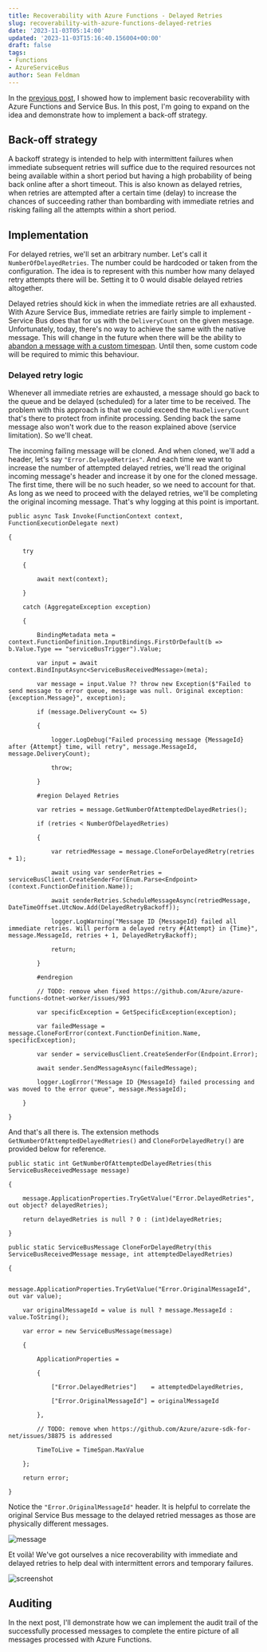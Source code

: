 ```yaml
---
title: Recoverability with Azure Functions - Delayed Retries
slug: recoverability-with-azure-functions-delayed-retries
date: '2023-11-03T05:14:00'
updated: '2023-11-03T15:16:40.156004+00:00'
draft: false
tags:
- Functions
- AzureServiceBus
author: Sean Feldman
---
```

In the [previous post][1], I showed how to implement basic recoverability with Azure Functions and Service Bus. In this post, I'm going to expand on the idea and demonstrate how to implement a back-off strategy.

## Back-off strategy

A backoff strategy is intended to help with intermittent failures when immediate subsequent retries will suffice due to the required resources not being available within a short period but having a high probability of being back online after a short timeout. This is also known as delayed retries, when retries are attempted after a certain time (delay) to increase the chances of succeeding rather than bombarding with immediate retries and risking failing all the attempts within a short period. 

## Implementation

For delayed retries, we'll set an arbitrary number. Let's call it `NumberOfDelayedRetries`. The number could be hardcoded or taken from the configuration. The idea is to represent with this number how many delayed retry attempts there will be. Setting it to 0 would disable delayed retries altogether.

Delayed retries should kick in when the immediate retries are all exhausted. With Azure Service Bus, immediate retries are fairly simple to implement - Service Bus does that for us with the `DeliveryCount` on the given message. Unfortunately, today, there's no way to achieve the same with the native message. This will change in the future when there will be the ability to [abandon a message with a custom timespan][2]. Until then, some custom code will be required to mimic this behaviour.

### Delayed retry logic

Whenever all immediate retries are exhausted, a message should go back to the queue and be delayed (scheduled) for a later time to be received. The problem with this approach is that we could exceed the `MaxDeliveryCount` that's there to protect from infinite processing. Sending back the same message also won't work due to the reason explained above (service limitation). So we'll cheat.

The incoming failing message will be cloned. And when cloned, we'll add a header, let's say `"Error.DelayedRetries"`. And each time we want to increase the number of attempted delayed retries, we'll read the original incoming message's header and increase it by one for the cloned message. The first time, there will be no such header, so we need to account for that. As long as we need to proceed with the delayed retries, we'll be completing the original incoming message. That's why logging at this point is important.


```
public async Task Invoke(FunctionContext context, FunctionExecutionDelegate next)
{
	try
	{
		await next(context);
	}
	catch (AggregateException exception)
	{
		BindingMetadata meta = context.FunctionDefinition.InputBindings.FirstOrDefault(b => b.Value.Type == "serviceBusTrigger").Value;
		var input = await context.BindInputAsync<ServiceBusReceivedMessage>(meta);
		var message = input.Value ?? throw new Exception($"Failed to send message to error queue, message was null. Original exception: {exception.Message}", exception);
		if (message.DeliveryCount <= 5)
		{
			logger.LogDebug("Failed processing message {MessageId} after {Attempt} time, will retry", message.MessageId, message.DeliveryCount);
			throw;
		}
		#region Delayed Retries
		var retries = message.GetNumberOfAttemptedDelayedRetries();
		if (retries < NumberOfDelayedRetries)
		{
			var retriedMessage = message.CloneForDelayedRetry(retries + 1);
			await using var senderRetries = serviceBusClient.CreateSenderFor(Enum.Parse<Endpoint>(context.FunctionDefinition.Name));
			await senderRetries.ScheduleMessageAsync(retriedMessage, DateTimeOffset.UtcNow.Add(DelayedRetryBackoff));
			logger.LogWarning("Message ID {MessageId} failed all immediate retries. Will perform a delayed retry #{Attempt} in {Time}", message.MessageId, retries + 1, DelayedRetryBackoff);
			return;
		}
		#endregion
		// TODO: remove when fixed https://github.com/Azure/azure-functions-dotnet-worker/issues/993
		var specificException = GetSpecificException(exception);
		var failedMessage = message.CloneForError(context.FunctionDefinition.Name, specificException);
		var sender = serviceBusClient.CreateSenderFor(Endpoint.Error);
		await sender.SendMessageAsync(failedMessage);
		logger.LogError("Message ID {MessageId} failed processing and was moved to the error queue", message.MessageId);
	}
}
```

And that's all there is. The extension methods `GetNumberOfAttemptedDelayedRetries()` and `CloneForDelayedRetry()` are provided below for reference.


```
public static int GetNumberOfAttemptedDelayedRetries(this ServiceBusReceivedMessage message)
{
	message.ApplicationProperties.TryGetValue("Error.DelayedRetries", out object? delayedRetries);
	return delayedRetries is null ? 0 : (int)delayedRetries;
}
public static ServiceBusMessage CloneForDelayedRetry(this ServiceBusReceivedMessage message, int attemptedDelayedRetries)
{
	message.ApplicationProperties.TryGetValue("Error.OriginalMessageId", out var value);
	var originalMessageId = value is null ? message.MessageId : value.ToString();
	var error = new ServiceBusMessage(message)
	{
		ApplicationProperties =
		{
			["Error.DelayedRetries"]    = attemptedDelayedRetries,
			["Error.OriginalMessageId"] = originalMessageId
		},
		// TODO: remove when https://github.com/Azure/azure-sdk-for-net/issues/38875 is addressed
		TimeToLive = TimeSpan.MaxValue
	};
	return error;
}
```

Notice the `"Error.OriginalMessageId"` header. It is helpful to correlate the original Service Bus message to the delayed retried messages as those are physically different messages.

![message][3]

Et voilà! We've got ourselves a nice recoverability with immediate and delayed retries to help deal with intermittent errors and temporary failures.

![screenshot][4]

## Auditing

In the next post, I'll demonstrate how we can implement the audit trail of the successfully processed messages to complete the entire picture of all messages processed with Azure Functions.


[1]: https://weblogs.asp.net/sfeldman/recoverability-with-azure-functions
[2]: https://github.com/Azure/azure-service-bus/issues/454
[3]: https://aspblogs.blob.core.windows.net:443/media/sfeldman/2023/azure-functions-recoverability-delayed-retries/image.png
[4]: https://aspblogs.blob.core.windows.net:443/media/sfeldman/2023/azure-functions-recoverability-delayed-retries/image-1.png
